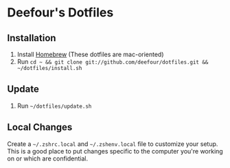 # Deefour's Dotfiles

## Installation

 1. Install [Homebrew](http://brew.sh/) (These dotfiles are mac-oriented)
 2. Run `cd ~ && git clone git://github.com/deefour/dotfiles.git && ~/dotfiles/install.sh`

## Update

 1. Run `~/dotfiles/update.sh`

## Local Changes

Create a `~/.zshrc.local` and `~/.zshenv.local` file to customize your setup.
This is a good place to put changes specific to the computer you're working on
or which are confidential.